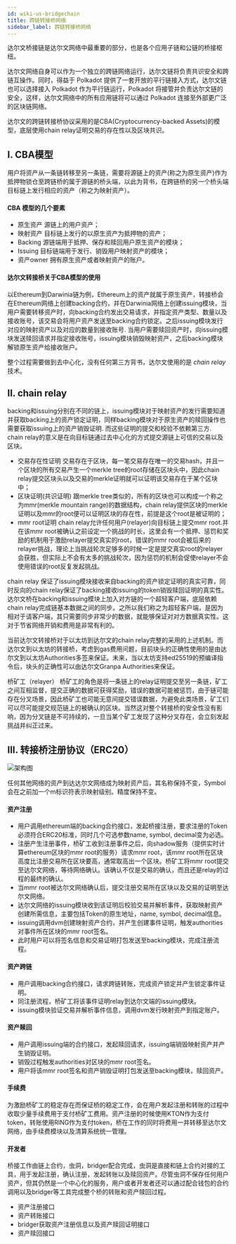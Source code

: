 ```yaml
---
id: wiki-us-bridgechain
title: 跨链转接桥网络
sidebar_label: 跨链转接桥网络
---
```


达尔文桥接链是达尔文网络中最重要的部分，也是各个应用子链和公链的桥接枢纽。

达尔文网络自身可以作为一个独立的跨链网络运行，达尔文链将负责共识安全和跨链互操作。同时，得益于 Polkadot 提供了一套开放的平行链接入方式，达尔文链也可以选择接入 Polkadot 作为平行链运行，Polkadot 将接管并负责达尔文链的安全，这样，达尔文网络中的所有应用链将可以通过 Polkadot 连接至外部更广泛的区块链网络。

达尔文的跨链转接桥协议采用的是CBA(Cryptocurrency-backed Assets)的模型，底层使用chain relay证明交易的存在性以及区块共识。

## I. CBA模型

用户将资产从一条链转移至另一条链，需要将源链上的资产(称之为原生资产)作为抵押物锁仓至跨链桥的属于源链的桥头端，以此为背书，在跨链桥的另一个桥头端目标链上发行相应的资产（称之为映射资产）。

#### CBA 模型的几个要素
- 原生资产 源链上的用户资产；
- 映射资产 目标链上发行的以原生资产为抵押物的资产；
- Backing 源链端用于抵押、保存和赎回用户原生资产的模块；
- Issuing 目标链端用于发行、销毁用户映射资产的模块；
- 资产owner 拥有原生资产或者映射资产的账户。

#### 达尔文转接桥关于CBA模型的使用
以Ethereum到Darwinia链为例，Ethereum上的资产就属于原生资产，转接桥会在Ethereum网络上创建backing合约，并在Darwinia网络上创建issuing模块，当用户需要转移资产时，向backing合约发出交易请求，并指定资产类型、数量以及接收账号，该交易会将用户资产发送至backing合约锁定。之后issuing模块发行对应的映射资产以及对应的数量到接收账号. 当用户需要赎回资产时，向issuing模块发送赎回请求并指定接收账号，issuing模块销毁映射资产，之后backing模块解锁原生资产给接收账户。

整个过程需要做到去中心化，没有任何第三方背书，达尔文使用的是 *chain relay*技术。

## II. chain relay

backing和issuing分别在不同的链上，issuing模块对于映射资产的发行需要知道并获取backing上的资产锁定证明，同样backing模块对于原生资产的赎回操作也需要获取issuing上的资产销毁证明. 而这些证明的提交和校验不依赖第三方. chain relay的意义是在向目标链通过去中心化的方式提交源链上可信的交易以及区块。
- 交易存在性证明 交易存在于区块，每一笔交易存在唯一的交易hash，并且一个区块的所有交易产生一个merkle tree的root存储在区块头中，因此chain relay提交区块头以及交易的merkle证明就可以证明该交易存在于某个区块中；
- 区块证明(共识证明) 跟merkle tree类似的，所有的区块也可以构成一个称之为mmr(merkle mountain range)的数据结构，chain relay提供区块的merkle证明以及mmr的root便可以证明区块的存在性，前提是这个root是被证明的；
- mmr root证明 chain relay允许任何用户(relayer)向目标链上提交mmr root.并在该mmr root被确认之前设定一个挑战的时长，这里会有一个抵押、惩罚和奖励的机制用于激励relayer提交真实的root，错误的mmr root会被后来的relayer挑战，理论上当挑战轮次足够多的时候一定是提交真实root的relayer会获胜，但实际上不会有太多的挑战轮次，因为惩罚的机制会促使relayer不会使用错误的root反复发起挑战。

chain relay 保证了issuing模块接收来自backing的资产锁定证明的真实可靠，同时反向的chain relay保证了backing接收issuing的token销毁赎回证明的真实性。达尔文桥在backing和issuing模块上加入对方链的一个超轻客户端，底层依赖chain relay完成链基本数据之间的同步。之所以我们称之为超轻客户端，是因为相对于请客户端，其只需要同步非常少的数据，就能够保证对对方数据真实性。这对于节省网络开销和费用是非常有利的。

当前达尔文转接桥对于以太坊到达尔文的chain relay完整的采用的上述机制。而达尔文到以太坊的转接桥，考虑到gas费用问题，目前块头的正确性使用的是由达尔文到以太坊Authorities多签来保证。未来，当以太坊支持ed25519的预编译指令后，块头的正确性可以由达尔文Granpa Authorities来保证。

桥矿工（relayer）
桥矿工的角色是将一条链上的relay证明提交至另一条链，矿工之间互相监督，提交正确的数据可获得奖励，错误的数据可能被惩罚，由于链可能存在分叉场景，因此桥矿工也可能无意间提交错误数据，为避免此类场景，矿工们可以尽可能提交规范链上的被确认的区块。当然这对整个转接桥的安全性没有影响，因为分叉链是不可持续的，一旦当某个矿工发现了这种分叉存在，会立刻发起挑战并纠正过来。

## III. 转接桥注册协议（ERC20）
![架构图](assets/bridger-register.svg)

任何其他网络的资产到达达尔文网络成为映射资产后，其名称保持不变，Symbol会在之前加一个m标识符表示映射级别。精度保持不变。

#### 资产注册
- 用户调用ethereum端的backing合约接口，发起桥接注册，要求注册的Token必须符合ERC20标准，同时几个可选参数name, symbol, decimal变为必选。
- 注册产生注册事件，桥矿工收到注册事件之后，向shadow服务（提供实时计算ethereum区块的mmr root的服务）请求mmr root，该mmr root所在区块高度比注册交易所在区块要高，通常取高出一个区块。桥矿工将mmr root提交至达尔文网络，等待网络确认。该确认不仅是交易的确认，而且还是relay的过程的最终的确认。
- 当mmr root被达尔文网络确认后，提交注册交易所在区块以及交易的证明至达尔文网络。
- 达尔文网络的issuing模块收到该证明后校验交易并解析事件，获取映射资产创建所需信息，主要包括Token的原生地址，name, symbol, decimal信息。
- issuing调用dvm创建映射资产合约，并产生创建事件证明，触发authorities对事件所在区块的mmr root签名。
- 此时用户可以将签名信息和交易证明打包发送至backing模块，完成注册流程。

#### 资产跨链
- 用户调用backing合约接口，请求跨链转账，完成资产锁定并产生锁定事件证明。
- 同注册流程，桥矿工将该事件证明relay到达尔文端的issuing模块。
- issuing模块验证交易并解析事件信息，调用dvm发行映射资产到指定账户。

#### 资产赎回
- 用户调用issuing端的合约接口，发起赎回请求，issuing端销毁映射资产并产生销毁证明。
- 销毁过程触发authorities对区块的mmr root签名。
- 用户将该mmr root签名和资产销毁证明打包发送至backing模块，赎回资产。

#### 手续费
为激励桥矿工的稳定存在而保证桥的稳定工作，会在用户发起注册和转账的过程中收取少量手续费用于支付桥矿工费用。资产注册的时候使用KTON作为支付token，转账使用RING作为支付token，桥在工作的同时将费用一并转移至达尔文网络，由手续费模块以及清算系统统一管理。

#### 开发者
桥接工作由链上合约，虫洞，bridger配合完成，虫洞是直接和链上合约对接的工具，用于发起注册，确认注册，发起转账以及赎回资产。尽管虫洞不保存任何用户资产，但其仍然是一个中心化的服务，用户或者开发者还可以通过配合钱包的合约调用以及bridger等工具完成整个桥的转账和资产赎回过程。
- 资产注册接口
- 资产转账接口
- bridger获取资产注册信息以及资产赎回证明接口
- 资产赎回接口
